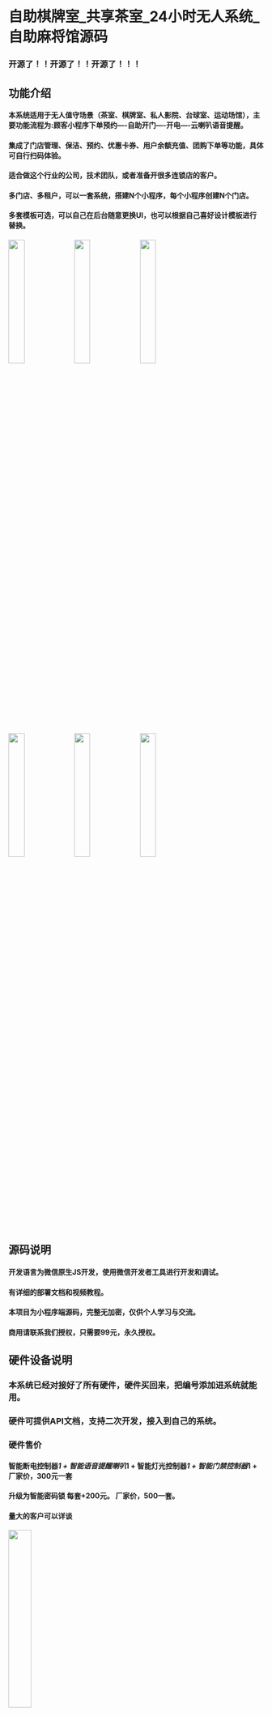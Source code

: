 # 自助棋牌室_共享茶室_24小时无人系统_自助麻将馆源码

### 开源了！！开源了！！开源了！！！

## 功能介绍
#### 本系统适用于无人值守场景（茶室、棋牌室、私人影院、台球室、运动场馆），主要功能流程为:顾客小程序下单预约—-自助开门—-开电—-云喇叭语音提醒。
#### 集成了门店管理、保洁、预约、优惠卡券、用户余额充值、团购下单等功能，具体可自行扫码体验。
#### 适合做这个行业的公司，技术团队，或者准备开很多连锁店的客户。
#### 多门店、多租户，可以一套系统，搭建N个小程序，每个小程序创建N个门店。
#### 多套模板可选，可以自己在后台随意更换UI，也可以根据自己喜好设计模板进行替换。
<img src="https://images.scyanzu.com/open_source/t0.jpg" width="25%" height="25%"> 
<img src="https://images.scyanzu.com/open_source/t1.jpg" width="25%" height="25%"> 
<img src="https://images.scyanzu.com/open_source/t2.jpg" width="25%" height="25%"> 
<img src="https://images.scyanzu.com/open_source/t3.jpg" width="25%" height="25%"> 
<img src="https://images.scyanzu.com/open_source/t4.jpg" width="25%" height="25%"> 
<img src="https://images.scyanzu.com/open_source/t5.jpg" width="25%" height="25%">

## 源码说明
#### 开发语言为微信原生JS开发，使用微信开发者工具进行开发和调试。
#### 有详细的部署文档和视频教程。
#### 本项目为小程序端源码，完整无加密，仅供个人学习与交流。
#### 商用请联系我们授权，只需要99元，永久授权。

## 硬件设备说明
### 本系统已经对接好了所有硬件，硬件买回来，把编号添加进系统就能用。
### 硬件可提供API文档，支持二次开发，接入到自己的系统。
### 硬件售价
#### 智能断电控制器*1 + 智能语音提醒喇叭*1 + 智能灯光控制器*1 + 智能门禁控制器*1 + 厂家价，300元一套
#### 升级为智能密码锁 每套+200元。 厂家价，500一套。
#### 量大的客户可以详谈
<img src="https://images.scyanzu.com/open_source/device.png" width="30%" height="30%"> 


## 功能体验
### 扫码打开小程序进行体验 
<img src="https://images.scyanzu.com/open_source/qr_code.jpg" width="200" height="200"> 

### 详细的文档教程
<img src="https://images.scyanzu.com/open_source/word.png" width="80%"> 
<img src="https://images.scyanzu.com/open_source/word2.png" width="80%"> 

### 视频教程的地址

<img src="https://images.scyanzu.com/open_source/video.png" width="200" height="200"> 

## 部分功能截图  建议自己扫码体验
<img src="https://images.scyanzu.com/open_source/view/1.jpg" width="20%" height="20%"> 
<img src="https://images.scyanzu.com/open_source/view/2.jpg" width="20%" height="20%"> 
<img src="https://images.scyanzu.com/open_source/view/3.jpg" width="20%" height="20%"> 
<img src="https://images.scyanzu.com/open_source/view/4.jpg" width="20%" height="20%"> 
<img src="https://images.scyanzu.com/open_source/view/5.jpg" width="20%" height="20%"> 
<img src="https://images.scyanzu.com/open_source/view/6.jpg" width="20%" height="20%"> 
<img src="https://images.scyanzu.com/open_source/view/7.jpg" width="20%" height="20%"> 
<img src="https://images.scyanzu.com/open_source/view/8.jpg" width="20%" height="20%"> 
<img src="https://images.scyanzu.com/open_source/view/9.jpg" width="20%" height="20%"> 
<img src="https://images.scyanzu.com/open_source/view/10.jpg" width="20%" height="20%"> 
<img src="https://images.scyanzu.com/open_source/view/11.jpg" width="20%" height="20%"> 
<img src="https://images.scyanzu.com/open_source/view/12.jpg" width="20%" height="20%"> 
<img src="https://images.scyanzu.com/open_source/view/13.jpg" width="20%" height="20%"> 
<img src="https://images.scyanzu.com/open_source/view/14.jpg" width="20%" height="20%"> 
<img src="https://images.scyanzu.com/open_source/view/15.jpg" width="20%" height="20%"> 
<img src="https://images.scyanzu.com/open_source/view/16.jpg" width="20%" height="20%"> 
<img src="https://images.scyanzu.com/open_source/view/17.jpg" width="20%" height="20%"> 
<img src="https://images.scyanzu.com/open_source/view/18.jpg" width="20%" height="20%"> 
<img src="https://images.scyanzu.com/open_source/view/19.jpg" width="20%" height="20%"> 
<img src="https://images.scyanzu.com/open_source/view/20.jpg" width="20%" height="20%"> 



## 联系我们
#### 电话：15675555180 (微信同号，注明来意)

<img src="https://images.scyanzu.com/open_source/wx_code.jpg" width="200" height="300"> 

## 完整功能导图 可能没有更新 以实际功能为准
<img src="https://images.scyanzu.com/open_source/daotu.png" width="80%"> 